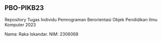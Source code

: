 ## PBO-PIKB23
Repository Tugas Individu Pemrograman Berorientasi Objek Pendidikan Ilmu Komputer 2023

Nama: Raka Iskandar.
NIM: 2306068

